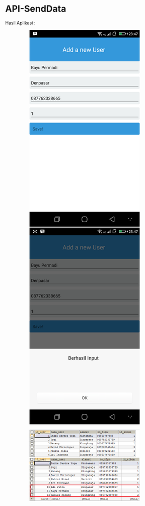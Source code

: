 # API-SendData
Hasil Aplikasi :
<p align="center">
  <img src="1.PNG" width="350"/>
  <img src="2.PNG" width="350"/>
</p>
<p align="center">
  <img src="1-tambah-user.PNG" width="350"/>
  <img src="2-tambah-user.PNG" width="350"/>
</p>